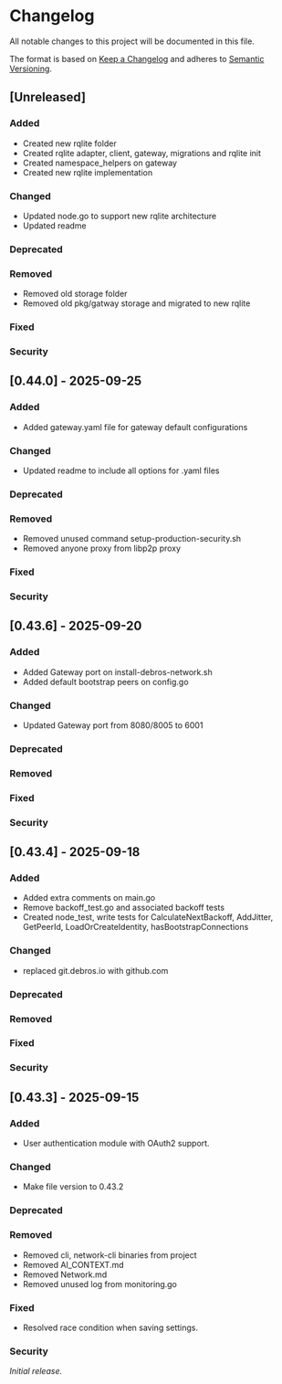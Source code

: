 # Changelog

All notable changes to this project will be documented in this file.

The format is based on [Keep a Changelog][keepachangelog] and adheres to [Semantic Versioning][semver].

## [Unreleased]

### Added

- Created new rqlite folder
- Created rqlite adapter, client, gateway, migrations and rqlite init
- Created namespace_helpers on gateway
- Created new rqlite implementation

### Changed

- Updated node.go to support new rqlite architecture
- Updated readme


### Deprecated

### Removed

- Removed old storage folder
- Removed old pkg/gatway storage and migrated to new rqlite

### Fixed

### Security

## [0.44.0] - 2025-09-25

### Added

- Added gateway.yaml file for gateway default configurations

### Changed

- Updated readme to include all options for .yaml files

### Deprecated

### Removed

- Removed unused command setup-production-security.sh
- Removed anyone proxy from libp2p proxy

### Fixed

### Security


## [0.43.6] - 2025-09-20

### Added

- Added Gateway port on install-debros-network.sh
- Added default bootstrap peers on config.go

### Changed

- Updated Gateway port from 8080/8005 to 6001

### Deprecated

### Removed

### Fixed

### Security

## [0.43.4] - 2025-09-18

### Added
- Added extra comments on main.go
- Remove backoff_test.go and associated backoff tests
- Created node_test, write tests for CalculateNextBackoff, AddJitter, GetPeerId, LoadOrCreateIdentity, hasBootstrapConnections

### Changed
- replaced git.debros.io with github.com

### Deprecated

### Removed

### Fixed

### Security

## [0.43.3] - 2025-09-15

### Added
- User authentication module with OAuth2 support.

### Changed
- Make file version to 0.43.2

### Deprecated

### Removed
- Removed cli, network-cli binaries from project
- Removed AI_CONTEXT.md
- Removed Network.md
- Removed unused log from monitoring.go

### Fixed
- Resolved race condition when saving settings.

### Security

_Initial release._

[keepachangelog]: https://keepachangelog.com/en/1.1.0/
[semver]: https://semver.org/spec/v2.0.0.html
